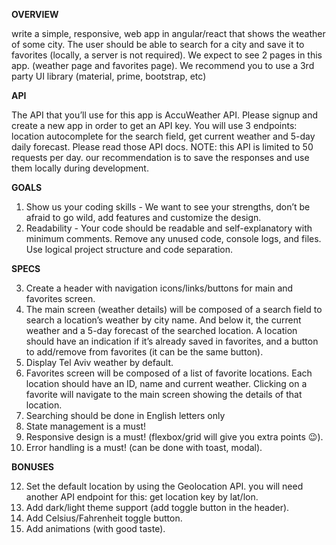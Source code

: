 
**OVERVIEW**

write a simple, responsive, web app in angular/react that shows the weather of some city. The
user should be able to search for a city and save it to favorites (locally, a server is not required).
We expect to see 2 pages in this app. (weather page and favorites page).
We recommend you to use a 3rd party UI library (material, prime, bootstrap, etc)

**API**

The API that you’ll use for this app is AccuWeather API. Please signup and create a new app in
order to get an API key.
You will use 3 endpoints: location autocomplete for the search field, get current weather and
5-day daily forecast. Please read those API docs.
NOTE: this API is limited to 50 requests per day. our recommendation is to save the responses
and use them locally during development.

**GOALS**

1. Show us your coding skills - We want to see your strengths, don’t be afraid to go wild, add
features and customize the design.
2. Readability - Your code should be readable and self-explanatory with minimum
comments. Remove any unused code, console logs, and files. Use logical project
structure and code separation.

**SPECS**

3. Create a header with navigation icons/links/buttons for main and favorites screen.
4. The main screen (weather details) will be composed of a search field to search a
location’s weather by city name. And below it, the current weather and a 5-day forecast of
the searched location. A location should have an indication if it’s already saved in
favorites, and a button to add/remove from favorites (it can be the same button).
5. Display Tel Aviv weather by default.
6. Favorites screen will be composed of a list of favorite locations. Each location should
have an ID, name and current weather. Clicking on a favorite will navigate to the main
screen showing the details of that location.
7. Searching should be done in English letters only
8. State management is a must!
9. Responsive design is a must! (flexbox/grid will give you extra points 😉).
10. Error handling is a must! (can be done with toast, modal).

**BONUSES**

12. Set the default location by using the Geolocation API. you will need another API
endpoint for this: get location key by lat/lon.
13. Add dark/light theme support (add toggle button in the header).
14. Add Celsius/Fahrenheit toggle button.
15. Add animations (with good taste).
